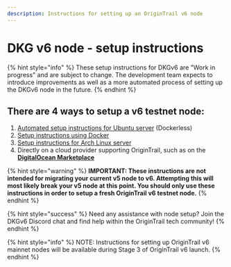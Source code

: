 ```yaml
---
description: Instructions for setting up an OriginTrail v6 node
---
```


# DKG v6 node - setup instructions

{% hint style="info" %}
These setup instructions for DKGv6 are "Work in progress" and are subject to change. The development team expects to introduce improvements as well as a more automated process of setting up the DKGv6 node in the future.
{% endhint %}

## There are 4 ways to setup a **v6** **testnet** node: <a href="#docs-internal-guid-e057adbf-7fff-9a68-2579-1fe11935388b" id="docs-internal-guid-e057adbf-7fff-9a68-2579-1fe11935388b"></a>

1. [Automated setup instructions for Ubuntu server](setup-instructions-dockerless.md) (Dockerless)
2. [Setup instructions using Docker](docker-setup.md)
3. [Setup instructions for Arch Linux server](setup-instructions-arch-linux.md)
4. Directly on a cloud provider supporting OriginTrail, such as on the [**DigitalOcean Marketplace**](https://marketplace.digitalocean.com/apps/origintrail-node)



{% hint style="warning" %}
**IMPORTANT: These instructions are not intended for migrating your current v5 node to v6. Attempting this will most likely break your v5 node at this point. You should only use these instructions in order to setup a fresh OriginTrail v6 testnet node.**
{% endhint %}

{% hint style="success" %}
Need any assistance with node setup? Join the DKGv6 Discord chat and find help within the OriginTrail tech community!
{% endhint %}

{% hint style="info" %}
NOTE: Instructions for setting up OriginTrail v6 mainnet nodes will be available during Stage 3 of OriginTrail v6 launch.
{% endhint %}
